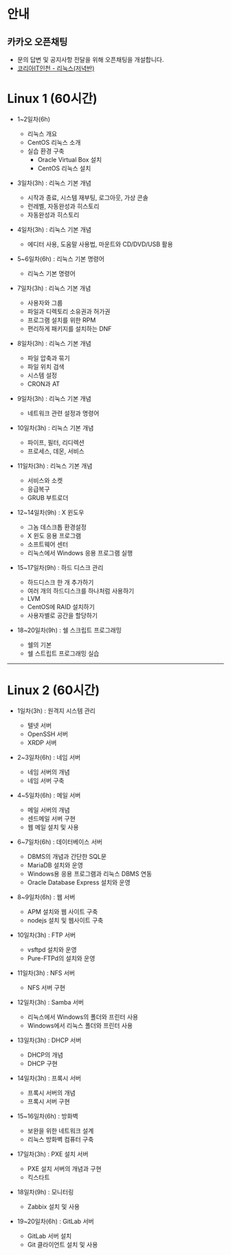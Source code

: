 # 안내

## 카카오 오픈채팅
- 문의 답변 및 공지사항 전달을 위해 오픈채팅을 개설합니다.
- [코리아IT인천 - 리눅스(저녁반)](https://open.kakao.com/o/gkxGpHpe)

# Linux 1 (60시간)

* 1~2일차(6h)
	- 리눅스 개요
	- CentOS 리눅스 소개
	- 실습 환경 구축
		- Oracle Virtual Box 설치
		- CentOS 리눅스 설치
	
* 3일차(3h) : 리눅스 기본 개념 
	- 시작과 종료, 시스템 재부팅, 로그아웃, 가상 콘솔
	- 런레벨, 자동완성과 히스토리
	- 자동완성과 히스토리
	
* 4일차(3h) : 리눅스 기본 개념 
	- 에디터 사용, 도움말 사용법, 마운트와 CD/DVD/USB 활용
	
* 5~6일차(6h) : 리눅스 기본 명령어
	- 리눅스 기본 명령어

* 7일차(3h) : 리눅스 기본 개념 
	- 사용자와 그룹
	- 파일과 디렉토리 소유권과 허가권
	- 프로그램 설치를 위한 RPM
	- 편리하게 패키지를 설치하는 DNF
	
* 8일차(3h) : 리눅스 기본 개념 
	- 파일 압축과 묶기
	- 파일 위치 검색
	- 시스템 설정
	- CRON과 AT
	
* 9일차(3h) : 리눅스 기본 개념 
	- 네트워크 관련 설정과 명령어

* 10일차(3h) : 리눅스 기본 개념 
	- 파이프, 필터, 리디렉션
	- 프로세스, 데몬, 서비스
	
* 11일차(3h) : 리눅스 기본 개념 
	- 서비스와 소켓
	- 응급복구 
	- GRUB 부트로더

* 12~14일차(9h) : X 윈도우
	- 그놈 데스크톱 환경설정
	- X 윈도 응용 프로그램 
	- 소프트웨어 센터
	- 리눅스에서 Windows 응용 프로그램 실행
		

* 15~17일차(9h) : 하드 디스크 관리
	- 하드디스크 한 개 추가하기 
	- 여러 개의 하드디스크를 하나처럼 사용하기
	- LVM
	- CentOS에 RAID 설치하기
	- 사용자별로 공간을 할당하기

* 18~20일차(9h) : 쉘 스크립트 프로그래밍
	- 쉘의 기본
	- 쉘 스트립트 프로그래밍 실습


* * * 
# Linux 2 (60시간)

* 1일차(3h) : 원격지 시스템 관리
	- 텔넷 서버
	- OpenSSH 서버 
	- XRDP 서버

* 2~3일차(6h) : 네임 서버
	- 네임 서버의 개념 
	- 네임 서버 구축 

* 4~5일차(6h) : 메일 서버 
	- 메일 서버의 개념 
	- 센드메일 서버 구현
	- 웹 메일 설치 및 사용

* 6~7일차(6h) : 데이터베이스 서버
	- DBMS의 개념과 간단한 SQL문
	- MariaDB 설치와 운영 
	- Windows용 응용 프로그램과 리눅스 DBMS 연동
	- Oracle Database Express 설치와 운영

* 8~9일차(6h) : 웹 서버
	- APM 설치와 웹 사이트 구축
	- nodejs 설치 및 웹사이트 구축 
	
* 10일차(3h) : FTP 서버
	- vsftpd 설치와 운영 
	- Pure-FTPd의 설치와 운영

* 11일차(3h) : NFS 서버
	- NFS 서버 구현 
	
* 12일차(3h) : Samba 서버
	- 리눅스에서 Windows의 폴더와 프린터 사용
	- Windows에서 리눅스 폴더와 프린터 사용

* 13일차(3h) : DHCP 서버
	- DHCP의 개념 
	- DHCP 구현
	
* 14일차(3h) : 프록시 서버
	- 프록시 서버의 개념
	- 프록시 서버 구현

* 15~16일차(6h) : 방화벽
	- 보완을 위한 네트워크 설계
	- 리눅스 방화벽 컴퓨터 구축

* 17일차(3h) : PXE 설치 서버 
	- PXE 설치 서버의 개념과 구현
	- 킥스타트
	
* 18일차(9h) : 모니터링 
	- Zabbix 설치 및 사용 

* 19~20일차(6h) : GitLab 서버 
	- GitLab  서버 설치 
	- Git 클라이언트 설치 및 사용
